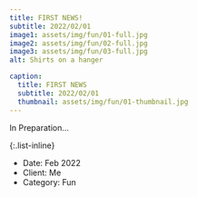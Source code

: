 ```yaml
---
title: FIRST NEWS!
subtitle: 2022/02/01
image1: assets/img/fun/01-full.jpg
image2: assets/img/fun/02-full.jpg
image3: assets/img/fun/03-full.jpg
alt: Shirts on a hanger

caption:
  title: FIRST NEWS
  subtitle: 2022/02/01
  thumbnail: assets/img/fun/01-thumbnail.jpg
---
```

In Preparation...

{:.list-inline}
- Date: Feb 2022
- Client: Me
- Category: Fun
